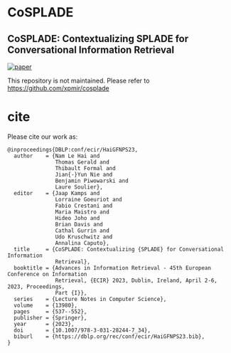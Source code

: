 # CoSPLADE
## CoSPLADE: Contextualizing SPLADE for Conversational Information Retrieval

[![paper](https://img.shields.io/badge/arxiv-arXiv%3A2107.05720-brightgreen)](https://arxiv.org/abs/2301.04413)

This repository is not maintained.
Please refer to https://github.com/xpmir/cosplade 

# cite

Please cite our work as:

```
@inproceedings{DBLP:conf/ecir/HaiGFNPS23,
  author    = {Nam Le Hai and
               Thomas Gerald and
               Thibault Formal and
               Jian{-}Yun Nie and
               Benjamin Piwowarski and
               Laure Soulier},
  editor    = {Jaap Kamps and
               Lorraine Goeuriot and
               Fabio Crestani and
               Maria Maistro and
               Hideo Joho and
               Brian Davis and
               Cathal Gurrin and
               Udo Kruschwitz and
               Annalina Caputo},
  title     = {CoSPLADE: Contextualizing {SPLADE} for Conversational Information
               Retrieval},
  booktitle = {Advances in Information Retrieval - 45th European Conference on Information
               Retrieval, {ECIR} 2023, Dublin, Ireland, April 2-6, 2023, Proceedings,
               Part {I}},
  series    = {Lecture Notes in Computer Science},
  volume    = {13980},
  pages     = {537--552},
  publisher = {Springer},
  year      = {2023},
  doi       = {10.1007/978-3-031-28244-7_34},
  biburl    = {https://dblp.org/rec/conf/ecir/HaiGFNPS23.bib},
}
```
